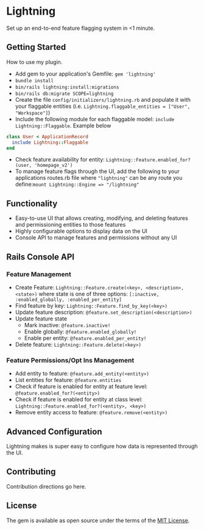 # Lightning
Set up an end-to-end feature flagging system in <1 minute.

## Getting Started
How to use my plugin.

* Add gem to your application's Gemfile: `gem 'lightning'`
* `bundle install`
* `bin/rails lightning:install:migrations`
* `bin/rails db:migrate SCOPE=lightning`
* Create the file `config/initializers/lightning.rb` and populate it with your flaggable entities (i.e. `Lightning.flaggable_entities = ["User", "Workspace"]`)
* Include the following module for each flaggable model: `include Lightning::Flaggable`. Example below
```ruby
class User < ApplicationRecord
  include Lightning::Flaggable
end
```
* Check feature availability for entity: `Lightning::Feature.enabled_for?(user, 'homepage_v2')`
* To manage feature flags through the UI, add the following to your applications routes.rb file where `"lightning"` can be any route you define:`mount Lightning::Engine => "/lightning"`

## Functionality
* Easy-to-use UI that allows creating, modifying, and deleting features and permissioning entities to those features
* Highly configurable options to display data on the UI
* Console API to manage features and permissions without any UI


## Rails Console API
### Feature Management
* Create Feature: `Lightning::Feature.create(<key>, <description>, <state>)` where state is one of three options: `[:inactive, :enabled_globally, :enabled_per_entity]`
* Find feature by key: `Lightning::Feature.find_by_key(<key>)`
* Update feature description: `@feature.set_description(<description>)`
* Update feature state
    - Mark inactive: `@feature.inactive!`
    - Enable globally: `@feature.enabled_globally!`
    - Enable per entity: `@feature.enabled_per_entity!`
* Delete feature: `Lightning::Feature.delete(<key>)`
### Feature Permissions/Opt Ins Management
* Add entity to feature: `@feature.add_entity(<entity>)`
* List entities for feature: `@feature.entities`
* Check if feature is enabled for entity at feature level: `@feature.enabled_for?(<entity>)`
* Check if feature is enabled for entity at class level: `Lightning::Feature.enabled_for?(<entity>, <key>)`
* Remove entity access to feature: `@feature.remove(<entity>)`

## Advanced Configuration

Lightning makes is super easy to configure how data is represented through the UI. 

## Contributing
Contribution directions go here.

## License
The gem is available as open source under the terms of the [MIT License](https://opensource.org/licenses/MIT).
